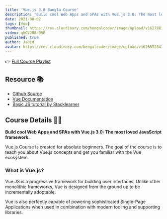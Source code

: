 ```yaml
---
title: 'Vue.js 3.0 Bangla Course'
description: 'Build cool Web Apps and SPAs with Vue.js 3.0: The most loved JavaScript framework.'
date: 2021-08-02
tags: [Vue]
thumbnail: https://res.cloudinary.com/bengalcoder/image/upload/v1627881690/vuejs-3-bangla-course_nmijos.jpg
video: qhGV288-9RE
published: true
author: Jahid
avatar: https://res.cloudinary.com/bengalcoder/image/upload/v1626592843/jahid_bo0fiu.png
---
```


👉 [Full Course Playlist](https://www.youtube.com/playlist?list=PLAyYPhceiWs88SMpxMytAmYgx9VFo8Nbo)

## Resource 📚

- [Github Source](https://github.com/jahidanowar/vue3-course)
- [Vue Documentation](https://v3.vuejs.org/guide/introduction.html)
- [Basic JS tutorial by Stacklearner](https://www.youtube.com/watch?v=qe9k1se3bSQ&list=PL_XxuZqN0xVAJTV_1ZXwB1XIiFkK0ddZA)

## Course Details 🧑‍💻

**Build cool Web Apps and SPAs with Vue.js 3.0: The most loved JavaScript framework.**

Vue.js Course is created for absolute beginners. The goal of the course is to teach you about Vue.js concepts and get you familiar with the Vue ecosystem.

### What is Vue.js?

Vue JS is a progressive framework for building user interfaces. Unlike other monolithic frameworks, Vue is designed from the ground up to be incrementally adoptable.

Vue is also perfectly capable of powering sophisticated Single-Page Applications when used in combination with modern tooling and supporting libraries.
